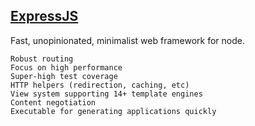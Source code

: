 ## [ExpressJS](https://github.com/expressjs/express)
Fast, unopinionated, minimalist web framework for node.

    Robust routing
    Focus on high performance
    Super-high test coverage
    HTTP helpers (redirection, caching, etc)
    View system supporting 14+ template engines
    Content negotiation
    Executable for generating applications quickly

